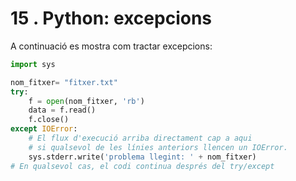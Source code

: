15 . Python: excepcions
==========================

A continuació es mostra com tractar excepcions:

```python
import sys

nom_fitxer= "fitxer.txt"
try:
    f = open(nom_fitxer, 'rb')
    data = f.read()
    f.close()
except IOError:
    # El flux d'execució arriba directament cap a aqui
    # si qualsevol de les línies anteriors llencen un IOError.
    sys.stderr.write('problema llegint: ' + nom_fitxer)
# En qualsevol cas, el codi continua després del try/except
```


